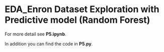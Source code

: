 # EDA_Enron Dataset Exploration with Predictive model (Random Forest)

For more detail see **P5.ipynb**.

In addition you can find the code in **P5.py**.
